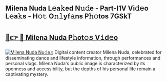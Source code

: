 ## Milena Nuda L𝚎a𝚔ed N𝚞𝚍e - Part-I1V Vi𝚍𝚎o L𝚎a𝚔s - H𝚘𝚝 O𝚗𝚕yf𝚊ns P𝚑𝚘tos 7GSkT

# <h2><a href="http://kfbpq3.oniu.top/?m=Milena+Nuda">🔗👉 🔴 Milena Nuda P𝚑ot𝚘𝚜 V𝚒d𝚎o</a></h2>

[![Milena Nuda Nu𝚍e𝚜](https://i.imgur.com/0qMVB7G.gif)](http://kfbpq3.oniu.top/?m=Milena+Nuda)
Digital content creator Milena Nuda, celebrated for disseminating dance and lifestyle information, through performances and personal vlogs. Milena Nuda's public image is characterized by its openness and accessibility, but the depths of his personal life remain a captivating mystery.  
